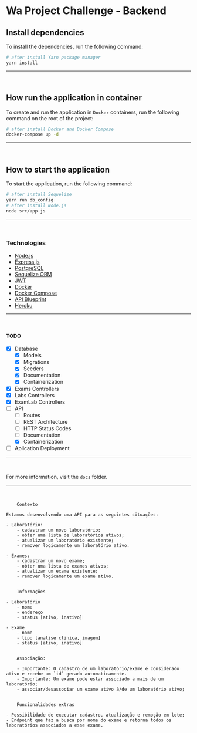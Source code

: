 
# Wa Project Challenge - Backend


## Install dependencies
To install the dependencies, run the following command:  
```sh
# after install Yarn package manager
yarn install
```
---
<br>

## How run the application in container
To create and run the application in `Docker` containers, run the following command on the root of the project:  
```sh
# after install Docker and Docker Compose
docker-compose up -d
```
___
<br>

## How to start the application
To start the application, run the following command:  
```sh
# after install Sequelize
yarn run db_config
# after install Node.js
node src/app.js
```
___
<br>

### Technologies
 - [Node.js](https://nodejs.org/)
 - [Express.js](https://expressjs.com/)
 - [PostgreSQL](https://www.postgresql.org/)
 - [Sequelize ORM](https://sequelize.org/)
 - [JWT](https://jwt.io/)
 - [Docker](https://www.docker.com/)
 - [Docker Compose](https://docs.docker.com/compose/)
 - [API Blueprint](https://apiblueprint.org/)
 - [Heroku](https://www.heroku.com/)


---
<br>

#### TODO

- [x] Database
  - [x] Models
  - [x] Migrations
  - [x] Seeders
  - [x] Documentation
  - [x] Containerization
- [x] Exams Controllers
- [x] Labs Controllers
- [x] ExamLab Controllers
- [ ] API
  - [ ] Routes
  - [ ] REST Architecture
  - [ ] HTTP Status Codes
  - [ ] Documentation
  - [x] Containerization
- [ ] Aplication Deployment

___
</br>

For more information, visit the `docs` folder.

___
</br>

```
	Contexto

Estamos desenvolvendo uma API para as seguintes situações:

- Laboratório:
	- cadastrar um novo laboratório;
	- obter uma lista de laboratórios ativos;
	- atualizar um laboratório existente;
	- remover logicamente um laboratório ativo.

- Exames:
	- cadastrar um novo exame;
	- obter uma lista de exames ativos;
	- atualizar um exame existente;
	- remover logicamente um exame ativo.


	Informações

- Laboratório
	- nome
	- endereço
	- status [ativo, inativo]

- Exame
	- nome
	- tipo [analise clinica, imagem]
	- status [ativo, inativo]


	Associação:

	- Importante: O cadastro de um laboratório/exame é considerado ativo e recebe um `id` gerado automaticamente.
	- Importante: Um exame pode estar associado a mais de um laboratório;
	- associar/desassociar um exame ativo à/de um laboratório ativo;


	Funcionalidades extras

- Possibilidade de executar cadastro, atualização e remoção em lote;
- Endpoint que faz a busca por nome do exame e retorna todos os laboratórios associados a esse exame.
```
